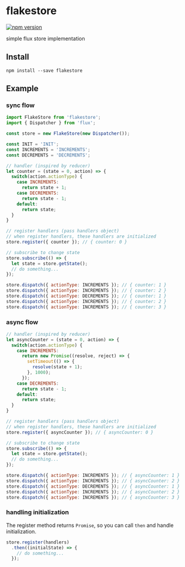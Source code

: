 # flakestore

[![npm version](https://badge.fury.io/js/flakestore.svg)](https://badge.fury.io/js/flakestore)

simple flux store implementation

## Install

```
npm install --save flakestore
```

## Example

### sync flow

```javascript
import FlakeStore from 'flakestore';
import { Dispatcher } from 'flux';

const store = new FlakeStore(new Dispatcher());

const INIT = 'INIT';
const INCREMENTS = 'INCREMENTS';
const DECREMENTS = 'DECREMENTS';

// handler (inspired by reducer)
let counter = (state = 0, action) => {
  switch(action.actionType) {
    case INCREMENTS:
      return state + 1;
    case DECREMENTS:
      return state - 1;
    default:
      return state;
  }
}

// register handlers (pass handlers object)
// when register handlers, these handlers are initialized
store.register({ counter }); // { counter: 0 }

// subscribe to change state
store.subscribe(() => {
  let state = store.getState();
  // do something...
});

store.dispatch({ actionType: INCREMENTS }); // { counter: 1 }
store.dispatch({ actionType: INCREMENTS }); // { counter: 2 }
store.dispatch({ actionType: DECREMENTS }); // { counter: 1 }
store.dispatch({ actionType: INCREMENTS }); // { counter: 2 }
store.dispatch({ actionType: INCREMENTS }); // { counter: 3 }
```

### async flow

```javascript
// handler (inspired by reducer)
let asyncCounter = (state = 0, action) => {
  switch(action.actionType) {
    case INCREMENTS:
      return new Promise((resolve, reject) => {
        setTimeout(() => {
          resolve(state + 1);
        }, 1000);
      });
    case DECREMENTS:
      return state - 1;
    default:
      return state;
  }
}

// register handlers (pass handlers object)
// when register handlers, these handlers are initialized
store.register({ asyncCounter }); // { asyncCounter: 0 }

// subscribe to change state
store.subscribe(() => {
  let state = store.getState();
  // do something...
});

store.dispatch({ actionType: INCREMENTS }); // { asyncCounter: 1 }
store.dispatch({ actionType: INCREMENTS }); // { asyncCounter: 2 }
store.dispatch({ actionType: DECREMENTS }); // { asyncCounter: 1 }
store.dispatch({ actionType: INCREMENTS }); // { asyncCounter: 2 }
store.dispatch({ actionType: INCREMENTS }); // { asyncCounter: 3 }
```

### handling initialization

The register method returns `Promise`, so you can call `then` and handle initialization.

```javascript
store.register(handlers)
  .then((initialState) => {
    // do something...
  });
```
